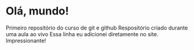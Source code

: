 # Olá, mundo!
 Primeiro repositório do curso de git e github
 Respositório criado durante uma aula ao vivo
 Essa linha eu adicionei diretamente no site. Impressionante!
